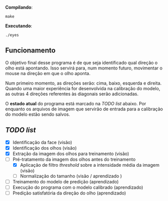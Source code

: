 **Compilando**:
```
make
```

**Executando**:
```
./eyes
```

## Funcionamento

O objetivo final desse programa é de que seja identificado qual direção o olho
está apontando. Isso servirá para, num momento futuro, movimentar o mouse
na direção em que o olho aponta.

Num primeiro momento, as direções serão: cima, baixo, esquerda e direita.  
Quando uma maior experiência for desenvolvida na calibração do modelo,
as outras 4 direções referentes às diagonais serão adicionadas.

O **estado atual** do programa está marcado na *TODO list* abaixo. Por enquanto
os arquivos de imagem que servirão de entrada para a calibração do modelo
estão sendo salvos.

## *TODO list*

- [x] Identificação da face (visão)
- [x] Identificação dos olhos (visão)
- [x] Extração da imagem dos olhos para treinamento (visão)
- [ ] Pré-tratamento da imagem dos olhos antes do treinamento
  - [x] Aplicação de filtro *threshold* sobre a intensidade média da imagem (visão)
  - [ ] Normalização do tamanho (visão / aprendizado )
- [ ] Treinamento do modelo de predição (aprendizado)
- [ ] Execução do programa com o modelo calibrado (aprendizado)
- [ ] Predição satisfatória da direção do olho (aprendizado)

